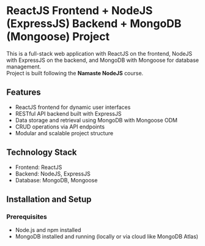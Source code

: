 # ReactJS Frontend + NodeJS (ExpressJS) Backend + MongoDB (Mongoose) Project

This is a full-stack web application with ReactJS on the frontend, NodeJS with ExpressJS on the backend, and MongoDB with Mongoose for database management.  
Project is built following the **Namaste NodeJS** course.

## Features

- ReactJS frontend for dynamic user interfaces
- RESTful API backend built with ExpressJS
- Data storage and retrieval using MongoDB with Mongoose ODM
- CRUD operations via API endpoints
- Modular and scalable project structure

## Technology Stack

- Frontend: ReactJS
- Backend: NodeJS, ExpressJS
- Database: MongoDB, Mongoose

## Installation and Setup

### Prerequisites

- Node.js and npm installed
- MongoDB installed and running (locally or via cloud like MongoDB Atlas)
